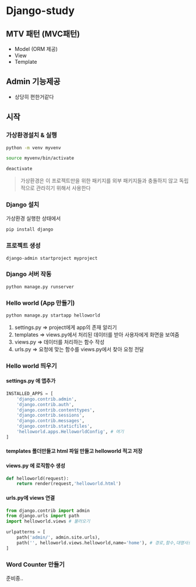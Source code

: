 # Django-study

## MTV 패턴 (MVC패턴)

- Model (ORM 제공)
- View
- Template

## Admin 기능제공

- 상당히 편한거같다

## 시작

### 가상환경설치 & 실행

```bash
python -m venv myvenv
```

```bash
source myvenv/bin/activate
```

```bash
deactivate
```

> 가상환경은 이 프로젝트만을 위한 패키지를 외부 패키지들과 충돌하지 않고 독립적으로 관라히기 위해서 사용한다

### Django 설치

가상환경 실행한 상태에서

```bash
pip install django
```

### 프로젝트 생성

```bash
django-admin startproject myproject
```

### Django 서버 작동

```bash
python manage.py runserver
```

### Hello world (App 만들기)

```bash
python manage.py startapp helloworld
```

1. settings.py ⇒ project에게 app의 존재 알리기
2. templates ⇒ views.py에서 처리된 데이터를 받아 사용자에게 화면을 보여줌
3. views.py ⇒ 데이터를 처리하는 함수 작성
4. urls.py ⇒ 요청에 맞는 함수를 views.py에서 찾아 요청 전달

### Hello world 띄우기

#### settings.py 에 앱추가

```python
INSTALLED_APPS = [
    'django.contrib.admin',
    'django.contrib.auth',
    'django.contrib.contenttypes',
    'django.contrib.sessions',
    'django.contrib.messages',
    'django.contrib.staticfiles',
    'helloworld.apps.HelloworldConfig', # 여기
]
```

#### templates 폴더만들고 html 파일 만들고 helloworld 적고 저장

#### views.py 에 로직함수 생성

```python
def helloworld(request):
    return render(request,'helloworld.html')
```

#### urls.py에 views 연결

```python
from django.contrib import admin
from django.urls import path
import helloworld.views # 불러오기

urlpatterns = [
    path('admin/', admin.site.urls),
    path('', helloworld.views.helloworld,name='home'), # 경로,함수,대명사로 쓸 이름
]

```

### Word Counter 만들기

준비중..
